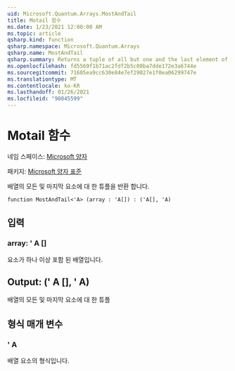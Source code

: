 ```yaml
---
uid: Microsoft.Quantum.Arrays.MostAndTail
title: Motail 함수
ms.date: 1/23/2021 12:00:00 AM
ms.topic: article
qsharp.kind: function
qsharp.namespace: Microsoft.Quantum.Arrays
qsharp.name: MostAndTail
qsharp.summary: Returns a tuple of all but one and the last element of the array.
ms.openlocfilehash: fd5569f1b71ac2fdf2b5c08ba7dde172e3a6744e
ms.sourcegitcommit: 71605ea9cc630e84e7ef29027e1f0ea06299747e
ms.translationtype: MT
ms.contentlocale: ko-KR
ms.lasthandoff: 01/26/2021
ms.locfileid: "98845599"
---
```

# <a name="mostandtail-function"></a>Motail 함수

네임 스페이스: [Microsoft 양자](xref:Microsoft.Quantum.Arrays)

패키지: [Microsoft 양자 표준](https://nuget.org/packages/Microsoft.Quantum.Standard)


배열의 모든 및 마지막 요소에 대 한 튜플을 반환 합니다.

```qsharp
function MostAndTail<'A> (array : 'A[]) : ('A[], 'A)
```


## <a name="input"></a>입력

### <a name="array--a"></a>array: ' A []

요소가 하나 이상 포함 된 배열입니다.



## <a name="output--aa"></a>Output: (' A [], ' A)

배열의 모든 및 마지막 요소에 대 한 튜플

## <a name="type-parameters"></a>형식 매개 변수

### <a name="a"></a>' A

배열 요소의 형식입니다.